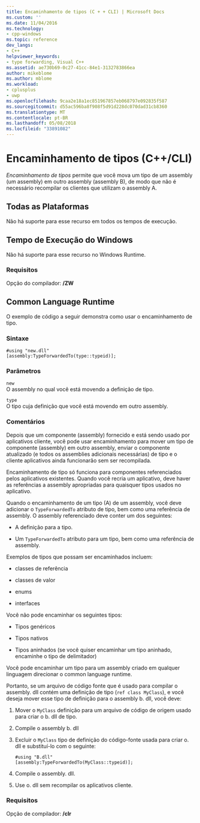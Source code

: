 ```yaml
---
title: Encaminhamento de tipos (C + + CLI) | Microsoft Docs
ms.custom: ''
ms.date: 11/04/2016
ms.technology:
- cpp-windows
ms.topic: reference
dev_langs:
- C++
helpviewer_keywords:
- type forwarding, Visual C++
ms.assetid: ae730b69-0c27-41cc-84e1-3132783866ea
author: mikeblome
ms.author: mblome
ms.workload:
- cplusplus
- uwp
ms.openlocfilehash: 9caa2e18a1ec851967857eb068797e092835f587
ms.sourcegitcommit: d55ac596ba8f908f5d91d228dc070dad31cb8360
ms.translationtype: MT
ms.contentlocale: pt-BR
ms.lasthandoff: 05/08/2018
ms.locfileid: "33891082"
---
```

# <a name="type-forwarding-ccli"></a>Encaminhamento de tipos (C++/CLI)
*Encaminhamento de tipos* permite que você mova um tipo de um assembly (um assembly) em outro assembly (assembly B), de modo que não é necessário recompilar os clientes que utilizam o assembly A.  
  
## <a name="all-platforms"></a>Todas as Plataformas  
 Não há suporte para esse recurso em todos os tempos de execução.  
  
## <a name="windows-runtime"></a>Tempo de Execução do Windows  
 Não há suporte para esse recurso no Windows Runtime.  
  
### <a name="requirements"></a>Requisitos  
 Opção do compilador: **/ZW**  
  
## <a name="common-language-runtime"></a>Common Language Runtime  
 O exemplo de código a seguir demonstra como usar o encaminhamento de tipo.  
  
### <a name="syntax"></a>Sintaxe  
  
```  
#using "new.dll"  
[assembly:TypeForwardedTo(type::typeid)];  
```  
  
### <a name="parameters"></a>Parâmetros  
 `new`  
 O assembly no qual você está movendo a definição de tipo.  
  
 `type`  
 O tipo cuja definição que você está movendo em outro assembly.  
  
### <a name="remarks"></a>Comentários  
 Depois que um componente (assembly) fornecido e está sendo usado por aplicativos cliente, você pode usar encaminhamento para mover um tipo de componente (assembly) em outro assembly, enviar o componente atualizado (e todos os assemblies adicionais necessárias) de tipo e o cliente aplicativos ainda funcionarão sem ser recompilada.  
  
 Encaminhamento de tipo só funciona para componentes referenciados pelos aplicativos existentes. Quando você recria um aplicativo, deve haver as referências a assembly apropriadas para quaisquer tipos usados no aplicativo.  
  
 Quando o encaminhamento de um tipo (A) de um assembly, você deve adicionar o `TypeForwardedTo` atributo de tipo, bem como uma referência de assembly. O assembly referenciado deve conter um dos seguintes:  
  
-   A definição para a tipo.  
  
-   Um `TypeForwardedTo` atributo para um tipo, bem como uma referência de assembly.  
  
 Exemplos de tipos que possam ser encaminhados incluem:  
  
-   classes de referência  
  
-   classes de valor  
  
-   enums  
  
-   interfaces  
  
 Você não pode encaminhar os seguintes tipos:  
  
-   Tipos genéricos  
  
-   Tipos nativos  
  
-   Tipos aninhados (se você quiser encaminhar um tipo aninhado, encaminhe o tipo de delimitador)  
  
 Você pode encaminhar um tipo para um assembly criado em qualquer linguagem direcionar o common language runtime.  
  
 Portanto, se um arquivo de código fonte que é usado para compilar o assembly. dll contém uma definição de tipo (`ref class MyClass`), e você deseja mover esse tipo de definição para o assembly b. dll, você deve:  
  
1.  Mover o `MyClass` definição para um arquivo de código de origem usado para criar o b. dll de tipo.  
  
2.  Compile o assembly b. dll  
  
3.  Excluir o `MyClass` tipo de definição do código-fonte usada para criar o. dll e substituí-lo com o seguinte:  
  
    ```  
    #using "B.dll"  
    [assembly:TypeForwardedTo(MyClass::typeid)];  
    ```  
  
4.  Compile o assembly. dll.  
  
5.  Use o. dll sem recompilar os aplicativos cliente.  
  
### <a name="requirements"></a>Requisitos  
 Opção de compilador: **/clr**